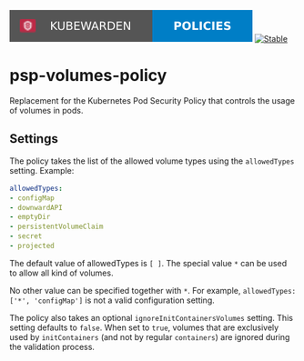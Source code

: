 [![Kubewarden Policy Repository](https://github.com/kubewarden/community/blob/main/badges/kubewarden-policies.svg)](https://github.com/kubewarden/community/blob/main/REPOSITORIES.md#policy-scope)
[![Stable](https://img.shields.io/badge/status-stable-brightgreen?style=for-the-badge)](https://github.com/kubewarden/community/blob/main/REPOSITORIES.md#stable)

# psp-volumes-policy

Replacement for the Kubernetes Pod Security Policy that controls the usage of
volumes in pods.

## Settings

The policy takes the list of the allowed volume types using the `allowedTypes`
setting. Example:

```yaml
allowedTypes:
- configMap
- downwardAPI
- emptyDir
- persistentVolumeClaim
- secret
- projected
```

The default value of allowedTypes is `[ ]`. The special value `*` can be used
to allow all kind of volumes.

No other value can be specified together with `*`. For example,
`allowedTypes: ['*', 'configMap']` is not a valid configuration setting.

The policy also takes an optional `ignoreInitContainersVolumes` setting. This setting defaults to `false`.
When set to `true`, volumes that are exclusively used by `initContainers` (and not by regular `containers`) are ignored during the validation process.

